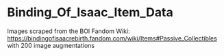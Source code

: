 # Binding_Of_Isaac_Item_Data
Images scraped from the BOI Fandom Wiki: https://bindingofisaacrebirth.fandom.com/wiki/Items#Passive_Collectibles with 200 image augmentations
